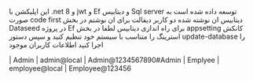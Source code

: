 این اپلیکشن با .net 8 و jwt و Ef و دیتابیس Sql server توسعه داده شده است
به صورت code first دیتابیس ان نوشته شده
دو کاربر دیفالت برای ان نوشتم در بخش Dataseed در پروژه Ef 
برای راه اندازی دیتابیس لطفا در بخش appsetting کانکش استرینگ را متناسب با سیستم خود تنظیم کنید و سپس دستور update-database را اجرا کنید
اطلاعات کاربران موجود

| Admin    | admin@local    | Admin@1234567890#Admin
| Emplyee | employee@local | Employee@123456 
